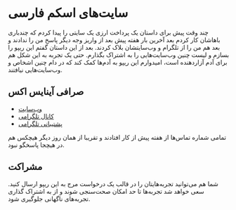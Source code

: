 # سایت‌های اسکم فارسی

چند وقت پیش برای داستان یک پرداخت ارزی یک سایتی را پیدا کردم که چندباری باهاشان کار کردم بعد آخرین بار هفته پیش بعد از واریز وجه دیگر پاسخ من را ندادند و بعد هم من را از تلگرام و وب‌سایتشان بلاک کردند.
بعد از این داستان گفتم این ریپو را بسازم و لیست چنین وب‌سایت‌هایی را به اشتراک بگذارم. حتی یک تجربه به این شکل هم برای آدم آزاردهنده است، امیدوارم این ریپو به آدم‌ها کمک کند که در دام چنین اشخاص و وب‌سایت‌هایی نیافتند.

## صرافی آینایس اکس

- [وب‌سایت](https://inicex.com/)
- [کانال تلگرامی](https://t.me/inicex)
- [پشتیبانی تلگرامی](https://t.me/inicexmanager)

تمامی شماره تماس‌ها از هفته پیش از کار افتادند و تقریبا از همان روز دیگر هیچکس هم در هیچجا پاسخگو نبود.

## مشراکت

شما هم می‌توانید تجربه‌هایتان را در قالب یک درخواست مرج به این ریپو ارسال کنید. سعی خواهد شد تجربه‌ها تا حد امکان صحت‌سنجی شوند و از به اشتراک گذاری تجربه‌های ناگهانی جلوگیری شود.
